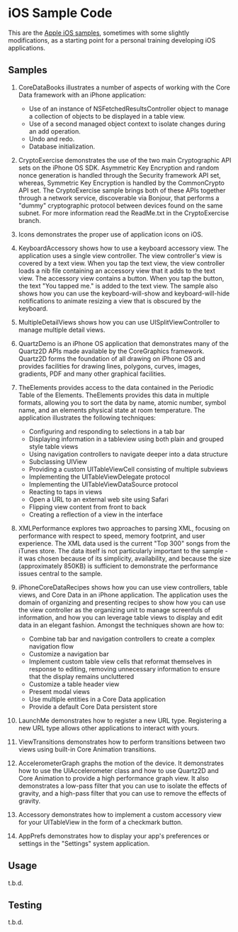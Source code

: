 iOS Sample Code
=============

This are the [Apple iOS samples][apple], sometimes with some slightly modifications,
as a starting point for a personal training developing iOS applications.

Samples
-------
1. CoreDataBooks illustrates a number of aspects of working with the Core Data framework with an iPhone application:
   * Use of an instance of NSFetchedResultsController object to manage a collection of objects to be displayed in a table view.
   * Use of a second managed object context to isolate changes during an add operation.
   * Undo and redo. 
   * Database initialization.

2. CryptoExercise demonstrates the use of the two main Cryptographic API sets on the iPhone OS SDK. 
   Asymmetric Key Encryption and random nonce generation is handled through the Security framework API set, 
   whereas, Symmetric Key Encryption is handled by the CommonCrypto API set. The CryptoExercise sample brings 
   both of these APIs together through a network service, discoverable via Bonjour, that performs a "dummy" 
   cryptographic protocol between devices found on the same subnet.
   For more information read the ReadMe.txt in the CryptoExercise branch.

3. Icons demonstrates the proper use of application icons on iOS.

4. KeyboardAccessory shows how to use a keyboard accessory view.
   The application uses a single view controller. The view controller's view is covered by a text view. 
   When you tap the text view, the view controller loads a nib file containing an accessory view that 
   it adds to the text view. The accessory view contains a button. When you tap the button, the text 
   "You tapped me." is added to the text view. The sample also shows how you can use the keyboard-will-show 
   and keyboard-will-hide notifications to animate resizing a view that is obscured by the keyboard.

5. MultipleDetailViews shows how you can use UISplitViewController to manage multiple detail views.

6. QuartzDemo is an iPhone OS application that demonstrates many of the Quartz2D APIs made available 
   by the CoreGraphics framework. Quartz2D forms the foundation of all drawing on iPhone OS and provides 
   facilities for drawing lines, polygons, curves, images, gradients, PDF and many other graphical facilities.

7. TheElements provides access to the data contained in the Periodic Table of the Elements.  TheElements 
   provides this data in multiple formats, allowing you to sort the data by name, atomic number, symbol name, 
   and an elements physical state at room temperature.  The application illustrates the following techniques:
   * Configuring and responding to selections in a tab bar
   * Displaying information in a tableview using both plain and grouped style table views
   * Using navigation controllers to navigate deeper into a data structure
   * Subclassing UIView
   * Providing a custom UITableViewCell consisting of multiple subviews
   * Implementing the UITableViewDelegate protocol
   * Implementing the UITableViewDataSource protocol
   * Reacting to taps in views
   * Open a URL to an external web site using Safari
   * Flipping view content from front to back
   * Creating a reflection of a view in the interface

8. XMLPerformance explores two approaches to parsing XML, focusing on performance with respect to 
   speed, memory footprint, and user experience. The XML data used is the current "Top 300" songs 
   from the iTunes store. The data itself is not particularly important to the sample - it was 
   chosen because of its simplicity, availability, and because the size (approximately 850KB) is 
   sufficient to demonstrate the performance issues central to the sample.

9. iPhoneCoreDataRecipes shows how you can use view controllers, table views, and Core Data in an iPhone application.
   The application uses the domain of organizing and presenting recipes to show how you can use the view controller 
   as the organizing unit to manage screenfuls of information, and how you can leverage table views to display and edit data in an elegant fashion.
   Amongst the techniques shown are how to:
   * Combine tab bar and navigation controllers to create a complex navigation flow
   * Customize a navigation bar
   * Implement custom table view cells that reformat themselves in response to editing, removing unnecessary 
     information to ensure that the display remains uncluttered
   * Customize a table header view
   * Present modal views
   * Use multiple entities in a Core Data application
   * Provide a default Core Data persistent store

10. LaunchMe demonstrates how to register a new URL type. Registering a new URL type allows other applications to interact with yours.

11. ViewTransitions demonstrates how to perform transitions between two views using built-in Core Animation transitions.

12. AccelerometerGraph graphs the motion of the device. It demonstrates how to use the UIAccelerometer class and how to use Quartz2D 
    and Core Animation to provide a high performance graph view. It also demonstrates a low-pass filter that you can use to isolate 
    the effects of gravity, and a high-pass filter that you can use to remove the effects of gravity.

13. Accessory demonstrates how to implement a custom accessory view for your UITableView in the form of a checkmark button.

14. AppPrefs demonstrates how to display your app's preferences or settings in the "Settings" system application.

Usage
-----
t.b.d.

Testing
-------
t.b.d.

[apple]: http://developer.apple.com/library/ios/

